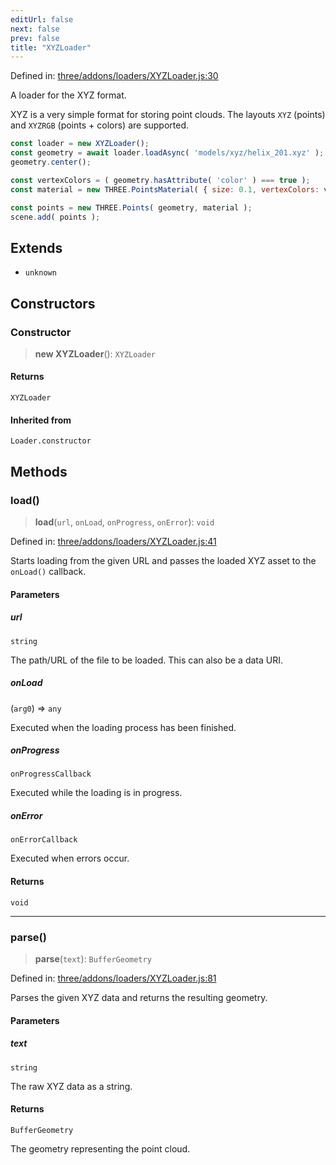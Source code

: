 ```yaml
---
editUrl: false
next: false
prev: false
title: "XYZLoader"
---
```


Defined in: [three/addons/loaders/XYZLoader.js:30](https://github.com/DefinitelyMaybe/three-i18n/blob/fa57b79433d1c349ffb23a78727299c8d4190136/three/addons/loaders/XYZLoader.js#L30)

A loader for the XYZ format.

XYZ is a very simple format for storing point clouds. The layouts
`XYZ` (points) and `XYZRGB` (points + colors) are supported.

```js
const loader = new XYZLoader();
const geometry = await loader.loadAsync( 'models/xyz/helix_201.xyz' );
geometry.center();

const vertexColors = ( geometry.hasAttribute( 'color' ) === true );
const material = new THREE.PointsMaterial( { size: 0.1, vertexColors: vertexColors } );

const points = new THREE.Points( geometry, material );
scene.add( points );
```

## Extends

- `unknown`

## Constructors

### Constructor

> **new XYZLoader**(): `XYZLoader`

#### Returns

`XYZLoader`

#### Inherited from

`Loader.constructor`

## Methods

### load()

> **load**(`url`, `onLoad`, `onProgress`, `onError`): `void`

Defined in: [three/addons/loaders/XYZLoader.js:41](https://github.com/DefinitelyMaybe/three-i18n/blob/fa57b79433d1c349ffb23a78727299c8d4190136/three/addons/loaders/XYZLoader.js#L41)

Starts loading from the given URL and passes the loaded XYZ asset
to the `onLoad()` callback.

#### Parameters

##### url

`string`

The path/URL of the file to be loaded. This can also be a data URI.

##### onLoad

(`arg0`) => `any`

Executed when the loading process has been finished.

##### onProgress

`onProgressCallback`

Executed while the loading is in progress.

##### onError

`onErrorCallback`

Executed when errors occur.

#### Returns

`void`

***

### parse()

> **parse**(`text`): `BufferGeometry`

Defined in: [three/addons/loaders/XYZLoader.js:81](https://github.com/DefinitelyMaybe/three-i18n/blob/fa57b79433d1c349ffb23a78727299c8d4190136/three/addons/loaders/XYZLoader.js#L81)

Parses the given XYZ data and returns the resulting geometry.

#### Parameters

##### text

`string`

The raw XYZ data as a string.

#### Returns

`BufferGeometry`

The geometry representing the point cloud.
